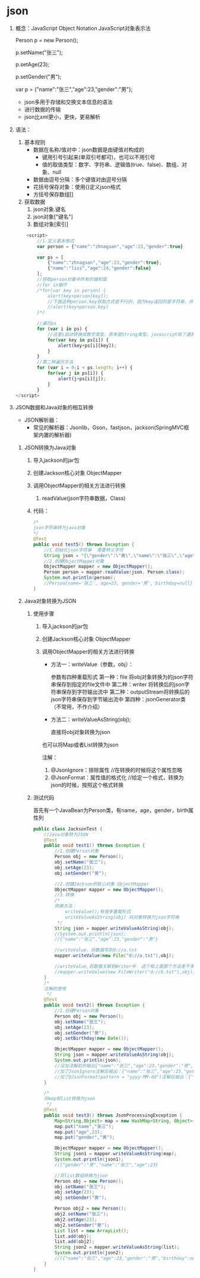 # json

1. 概念：JavaScript Object Notation    JavaScript对象表示法

   Person p = new Person();

   p.setName("张三");

   p.setAge(23);

   p.setGender("男");

   

   var p = {"name":"张三","age":23,"gender":"男"};

   * json多用于存储和交换文本信息的语法
   * 进行数据的传输
   * json比xml更小，更快，更易解析

2. 语法：

   1. 基本规则
      - 数据在名称/值对中：json数据是由键值对构成的
        - 键用引号引起来(单双引号都可)，也可以不用引号
        - 值的取值类型：数字、字符串、逻辑值(true、false)、数组、对象、null
      - 数据由逗号分隔：多个键值对由逗号分隔
      - 花括号保存对象：使用{}定义json格式
      - 方括号保存数组[]
   2. 获取数据 
      1. json对象.键名
      2. json对象["键名"]
      3. 数组对象[索引]

   ```javascript
       <script>
           //1.定义基本格式
           var person = {"name":"zhnagsan","age":23,"gender":true}
   
           var ps = [
               {"name":"zhnagsan","age":23,"gender":true},
               {"name":"lisi","age":24,"gender":false}
           ];
           //获取person对象中所有的键和值
           //for in循环
           /*for(var key in person) {
               alert(key+person[key]);
               //下面这种person.key获取方式是不行的，因为key返回的是字符串，并不是地址。
               //alert(key+person.key)
           }*/
   
           //遍历ps
           for (var i in ps) {
               //这里i自动转换成数字类型，原来是String类型。javascript除了遇到加法，其它运算全转换为数字类型
               for(var key in ps[i]) {
                   alert(key+ps[i][key]);
               }
           }
           //第二种遍历方法
           for (var i = 0;i < ps.length; i++) {
               for(var j in ps[i]) {
                   alert(j+ps[i][j]);
               }
           }
   </script>
   ```

3. JSON数据和Java对象的相互转换

   * JSON解析器：
     	* 常见的解析器：Jsonlib，Gson，fastjson，jackson(SpringMVC框架内置的解析器)

   1. JSON转换为Java对象

      1. 导入jackson的jar包

      2. 创建Jackson核心对象 ObjectMapper

      3. 调用ObjectMapper的相关方法进行转换

         1. readValue(json字符串数据，Class)

      4. 代码：

         ```java
         /*
         json字符串转为java对象
         */
         @Test
         public void test5() throws Exception {
             //1.初始化json字符串  需要转义字符
             String json = "{\"gender\":\"男\",\"name\":\"张三\",\"age\":23}";
             //2.创建ObjectMapper对象
             ObjectMapper mapper = new ObjectMapper();
             Person person = mapper.readValue(json, Person.class);
             System.out.println(person);
             //Person{name='张三', age=23, gender='男', birthday=null}
         }
         ```

         

   2. Java对象转换为JSON
      1. 使用步骤

         1. 导入jackson的jar包

         2. 创建Jackson核心对象 ObjectMapper

         3. 调用ObjectMapper的相关方法进行转换

            - 方法一：writeValue（参数，obj）：

              参数有四种重载形式
              第一种：file 将obj对象转换为的json字符串保存到指定的file文件中
              第二种：writer 将转换后的json字符串保存到字符输出流中
              第二种：outputStream将转换后的json字符串保存到字节输出流中
              第四种：jsonGenerator类（不常用，不作介绍）

            - 方法二：writeValueAsString(obj);

              直接将obj对象转换为json

            也可以将Map或者List转换为json

            注解：

            1. @JsonIgnore：排除属性  //在转换的时候将这个属性忽略
            2. @JsonFormat：属性值的格式化  //给定一个格式，转换为json的时候，按照这个格式转换

      2. 测试代码

         首先有一个JavaBean为Person类，有name，age，gender，birth属性列

         ```java
         public class JacksonTest {
             //Java对象转为JSON
             @Test
             public void test1() throws Exception {
                 //1.创建Person对象
                 Person obj = new Person();
                 obj.setName("张三");
                 obj.setAge(23);
                 obj.setGender("男");
         
                 //2.创建Jackson的核心对象 ObjectMapper
                 ObjectMapper mapper = new ObjectMapper();
                 //3.转换
                 /*
                 转换方法：
                     writeValue();有很多重载形式
                     writeValueAsString(obj) 将对象转换为json字符串
                  */
                 String json = mapper.writeValueAsString(obj);
                 //System.out.println(json);
                 //{"name":"张三","age":23,"gender":"男"}
         
                 //writeValue，将数据写到d://a.txt
                 mapper.writeValue(new File("d://a.txt"),obj);
         
                 //writeValue,将数据关联到Writer中  这个和上面那个方法差不多
                 //mapper.writeValue(new FileWriter("d://b.txt"),obj);
             }
             /*
             注解的使用
              */
             @Test
             public void test2() throws Exception {
                 //1.创建Person对象
                 Person obj = new Person();
                 obj.setName("张三");
                 obj.setAge(23);
                 obj.setGender("男");
                 obj.setBirthday(new Date());
         
                 ObjectMapper mapper = new ObjectMapper();
                 String json = mapper.writeValueAsString(obj);
                 System.out.println(json);
                 //没加注解前的输出{"name":"张三","age":23,"gender":"男","birthday":1617332112716}
                 //加了JsonIgnore注解后输出：{"name":"张三","age":23,"gender":"男"}
                 //加了@JsonFormat(pattern = "yyyy-MM-dd")注解后输出：{"name":"张三","age":23,"gender":"男","birthday":"2021-04-02"}
             }
         
             /*
             将map和list转换为json
              */
             @Test
             public void test3() throws JsonProcessingException {
                 Map<String,Object> map = new HashMap<String, Object>();
                 map.put("name","张三");
                 map.put("age",23);
                 map.put("gender","男");
         
                 ObjectMapper mapper = new ObjectMapper();
                 String json1 = mapper.writeValueAsString(map);
                 System.out.println(json1);
                 //{"gender":"男","name":"张三","age":23}
         
                 //将list数组转换为json
                 Person obj = new Person();
                 obj.setName("张三");
                 obj.setAge(23);
                 obj.setGender("男");
         
                 Person obj2 = new Person();
                 obj2.setName("张三");
                 obj2.setAge(23);
                 obj2.setGender("男");
                 List list = new ArrayList();
                 list.add(obj);
                 list.add(obj2);
                 String json2 = mapper.writeValueAsString(list);
                 System.out.println(json2);
                 //[{"name":"张三","age":23,"gender":"男","birthday":null},{"name":"张三","age":23,"gender":"男","birthday":null}]
             }
         }
         ```

